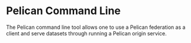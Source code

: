 
Pelican Command Line
====================

The Pelican command line tool allows one to use a Pelican
federation as a client and serve datasets through running a
Pelican origin service.

